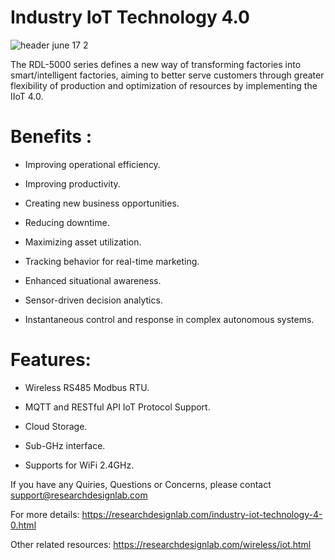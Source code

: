 # Industry IoT Technology 4.0

![header june 17 2](https://user-images.githubusercontent.com/8509587/31876507-85235eda-b7f0-11e7-86b5-2c2d3c0acd53.png)

The RDL-5000 series defines a new way of transforming factories into smart/intelligent factories, aiming to better serve customers through greater flexibility of production and optimization of resources by implementing the IIoT 4.0.

# Benefits :

* Improving operational efficiency.

* Improving productivity.

* Creating new business opportunities.

* Reducing downtime.

* Maximizing asset utilization.

* Tracking behavior for real-time marketing.

* Enhanced situational awareness.

* Sensor-driven decision analytics.

* Instantaneous control and response in complex autonomous systems.

# Features:

* Wireless RS485 Modbus RTU.

* MQTT and RESTful API IoT Protocol Support.

* Cloud Storage.

* Sub-GHz interface.

* Supports for WiFi 2.4GHz.

If you have any Quiries, Questions or Concerns, please contact support@researchdesignlab.com

For more details: https://researchdesignlab.com/industry-iot-technology-4-0.html

Other related resources: https://researchdesignlab.com/wireless/iot.html

